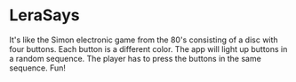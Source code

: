 # LeraSays
It's like the Simon electronic game from the 80's consisting of a disc with four buttons. Each button is a different color. The app will light up buttons in a random sequence. The player has to press the buttons in the same sequence. Fun!
